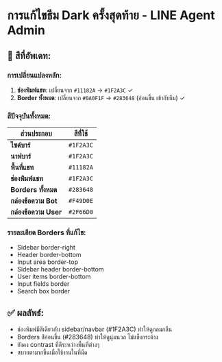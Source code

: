 # การแก้ไขธีม Dark ครั้งสุดท้าย - LINE Agent Admin

## 🎨 สีที่อัพเดท:

### การเปลี่ยนแปลงหลัก:
1. **ช่องพิมพ์แชท**: เปลี่ยนจาก `#11182A` → `#1F2A3C` ✓
2. **Border ทั้งหมด**: เปลี่ยนจาก `#0A0F1F` → `#283648` (อ่อนขึ้น เข้ากับธีม) ✓

### สีปัจจุบันทั้งหมด:
| ส่วนประกอบ | สีที่ใช้ | 
|------------|----------|
| **ไซด์บาร์** | `#1F2A3C` |
| **นาฟบาร์** | `#1F2A3C` |
| **พื้นที่แชท** | `#11182A` |
| **ช่องพิมพ์แชท** | `#1F2A3C` |
| **Borders ทั้งหมด** | `#283648` |
| **กล่องข้อความ Bot** | `#F49D0E` |
| **กล่องข้อความ User** | `#2F66D0` |

### รายละเอียด Borders ที่แก้ไข:
- Sidebar border-right
- Header border-bottom
- Input area border-top
- Sidebar header border-bottom
- User items border-bottom
- Input fields border
- Search box border

## ✅ ผลลัพธ์:
- ช่องพิมพ์มีสีเดียวกับ sidebar/navbar (#1F2A3C) ทำให้ดูกลมกลืน
- Borders สีอ่อนขึ้น (#283648) ทำให้ดูนุ่มนวล ไม่แข็งกระด้าง
- ยังคง contrast ที่ดีระหว่างพื้นที่ต่างๆ
- สบายตามากขึ้นเมื่อใช้งานในที่มืด
